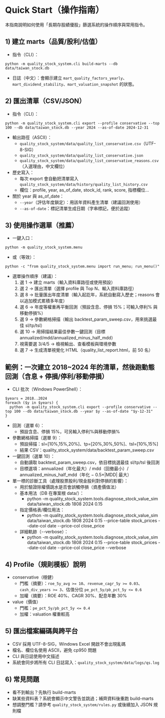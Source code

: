 # Quick Start（操作指南）

本指南說明如何使用「長期存股績優股」篩選系統的操作順序與常用指令。

## 1) 建立 marts（品質/股利/估值）
- 指令（CLI）：
```
python -m quality_stock_system.cli build-marts --db data/taiwan_stock.db
```
- 日誌（中文）：會顯示建立 `mart_quality_factors_yearly`、`mart_dividend_stability`、`mart_valuation_snapshot` 的狀態。

## 2) 匯出清單（CSV/JSON）
- 指令（CLI）：
```
python -m quality_stock_system.cli export --profile conservative --top 100 --db data/taiwan_stock.db --year 2024 --as-of-date 2024-12-31
```
- 輸出路徑（ASCII）：
  - `quality_stock_system/data/quality_list_conservative.csv`（UTF-8-SIG）
  - `quality_stock_system/data/quality_list_conservative.json`
  - `quality_stock_system/data/quality_list_conservative_reasons.csv`（入選理由，中文欄位）
- 歷史寫入：
  - 每次 export 會自動把清單寫入 `quality_stock_system/data/history/quality_list_history.csv`
  - 欄位：profile, year, as_of_date, stock_id, rank, score, 指標欄位...
- 關於 year 與 as_of_date：
  - `--year`（評估年度鎖定）：用該年資料產生清單（建議回測使用）
  - `--as-of-date`：標記清單生成日期（字串標記，便於追蹤）

## 3) 使用操作選單（推薦）
- 一鍵入口：
```
python -m quality_stock_system.menu
```
- 或（等效）：
```
python -c "from quality_stock_system.menu import run_menu; run_menu()"
```
- 選單操作順序（建議）：
  1. 選 1 → 建立 marts（輸入資料庫路徑或使用預設）
  2. 選 2 → 匯出清單（選擇 profile 與 Top N、輸入資料庫路徑）
  3. 選 8 → 批量匯出年度清單（輸入起訖年，系統自動寫入歷史；reasons 會以追加模式累積多年度）
  4. 選 6 → 年度等權重再平衡回測（預設含息、停損 15%；可輸入停利% 與 移動停損%）
  5. 選 9 → 參數網格掃描（輸出 backtest_param_sweep.csv，用來挑選最佳 sl/tp/tsl）
  6. 選 10 → 用掃描結果最佳參數一鍵回測（目標 annualized/mdd/annualized_minus_half_mdd）
  7. 視需要選 3/4/5 → 檢視輸出、查看模板與環境參數
  8. 選 7 → 生成清單視覺化 HTML（quality_list_report.html，前 50 名）

## 範例：一次建立 2018~2024 年的清單，然後跑動態回測（含息 + 停損/停利/移動停損）
- CLI 批次（Windows PowerShell）：
```
$years = 2018..2024
foreach ($y in $years) {
  python -m quality_stock_system.cli export --profile conservative --top 100 --db data/taiwan_stock.db --year $y --as-of-date "$y-12-31"
}
```
- 回測（選單 6）：
  - 預設含息、停損 15%，可另輸入停利%與移動停損%
- 參數網格掃描（選單 9）：
  - 預設掃描：sl=[10%,15%,20%]、tp=[20%,30%,50%]、tsl=[10%,15%]
  - 結果 CSV：quality_stock_system/data/backtest_param_sweep.csv
- 一鍵回測（選單 10）：
  - 自動讀取 backtest_param_sweep.csv，依目標挑選最佳 sl/tp/tsl 後回測
  - 目標選項：annualized（年化最大）/ mdd（回撤最小）/ annualized_minus_half_mdd（年化 − 0.5×|MDD| 最大）
- 單一標的診斷工具（處理股票股利/現金股利對停損的影響）：
  - 用於驗證除權價跳水是否會誤觸停損（資產價值法）
  - 基本用法（DB 在專案根 data/）：
    - python -m quality_stock_system.tools.diagnose_stock_value_sim data/taiwan_stock.db 1808 2024 0.15
  - 指定價格表/欄位用法：
    - python -m quality_stock_system.tools.diagnose_stock_value_sim data/taiwan_stock.db 1808 2024 0.15 --price-table stock_prices --date-col date --price-col close_price
  - 詳細軌跡（--verbose）：
    - python -m quality_stock_system.tools.diagnose_stock_value_sim data/taiwan_stock.db 1808 2024 0.15 --price-table stock_prices --date-col date --price-col close_price --verbose

## 4) Profile（規則模板）說明
- conservative（穩健）
  - 門檻（摘要）：`roe_5y_avg >= 10`、`revenue_cagr_5y >= 0.03`、`cash_div_years >= 3`、估值分位 `pe_pct_5y/pb_pct_5y <= 0.6`
  - 加權（摘要）：ROE 40%、CAGR 30%、配息年數 30%
- value（價值）
  - 門檻：`pe_pct_5y/pb_pct_5y <= 0.4`
  - 加權：valuation 權重較高

## 5) 匯出檔案編碼與跨平台
- CSV 採用 UTF-8-SIG，Windows Excel 開啟不會出現亂碼
- 檔名、欄位名使用 ASCII，避免 cp950 問題
- CLI 與日誌使用中文描述
- 系統會同步將所有 CLI 日誌寫入：`quality_stock_system/data/logs/qs.log`

## 6) 常見問題
- 看不到輸出？先執行 build-marts
- 缺某些資料表？系統會顯示中文警告並跳過；補齊資料後重跑 build-marts
- 想調整門檻？請參考 `quality_stock_system/rules.py` 或後續加入 JSON 規則檔

